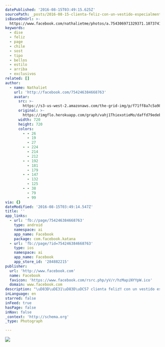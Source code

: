 ```yaml
---
datePublished: '2016-08-15T03:49:15.625Z'
sourcePath: _posts/2016-08-15-clienta-feliz-con-un-vestido-especialmente-disenado-p.md
isBasedOnUrl: >-
  https://www.facebook.com/nathalietme/photos/a.754306971329371.1073741828.754246384668763/986270594799673/?type=3&theater
keywords:
  - dise
  - feliz
  - page
  - chile
  - sost
  - tipo
  - bellos
  - estilo
  - arriba
  - exclusivos
related: []
author:
  - name: Nathaliet
    url: 'http://facebook.com/754246384668763'
    avatar:
      src: >-
        https://s3-us-west-2.amazonaws.com/the-grid-img/p/f71ff8a7c5a982831955f3b7729cfdbd375afc5b.jpg
      original: >-
        https://imgflo.herokuapp.com/graph/vahj1ThiexotieMo/daffd79edeba75a4540f66cd4296a1c9/noop.jpg?input=https%3A%2F%2Fscontent.xx.fbcdn.net%2Fv%2Ft1.0-9%2Fp720x720%2F12109291_986270594799673_5905077496087900831_n.jpg%3Foh%3D529a9f19ac88c2b86fc0fbfb79a7e766%26oe%3D58535D01
      width: 720
      height: 720
      colors:
        - - 26
          - 19
          - 27
        - - 224
          - 214
          - 212
        - - 192
          - 181
          - 179
        - - 147
          - 132
          - 125
        - - 38
          - 79
          - 99
via: {}
dateModified: '2016-08-15T03:49:14.547Z'
title: ''
app_links:
  - url: 'fb://page/754246384668763'
    type: android
    namespace: ai
    app_name: Facebook
    package: com.facebook.katana
  - url: 'fb://page/?id=754246384668763'
    type: ios
    namespace: ai
    app_name: Facebook
    app_store_id: '284882215'
publisher:
  url: 'http://www.facebook.com'
  name: Facebook
  favicon: 'https://www.facebook.com/rsrc.php/yV/r/hzMapiNYYpW.ico'
  domain: www.facebook.com
description: "\uD83D\uDE31\uD83D\uDC57 clienta feliz‼️ con un vestido especialmente diseñado para ella ✔️se ve hermosa \uD83D\uDE4C solo estilo \uD83D\uDC4F"
inLanguage: en
starred: false
inFeed: true
hasPage: false
inNav: false
_context: 'http://schema.org'
_type: Photograph

---
```

![](https://s3-us-west-2.amazonaws.com/the-grid-img/p/f71ff8a7c5a982831955f3b7729cfdbd375afc5b.jpg)